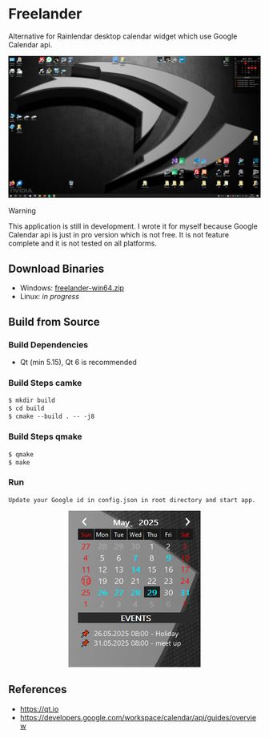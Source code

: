 # Freelander 

Alternative for Rainlendar desktop calendar widget which use Google Calendar api.


![Image](https://github.com/pavelkral/Freelander/raw/main/media/freelander2.png)


> [!WARNING]
> This application is still in development. I wrote it for myself because Google Calendar api is just in pro version which is not free. 
> It is not feature complete and it is not tested on all platforms. 


## Download Binaries

- Windows: [freelander-win64.zip](https://github.com/pavelkral/Freelander/releases/tag/Alpha)
- Linux: *in progress*

## Build from Source

### Build Dependencies

- Qt (min 5.15), Qt 6 is recommended

### Build Steps camke
```
$ mkdir build
$ cd build
$ cmake --build . -- -j8
```
### Build Steps qmake
```
$ qmake
$ make
```


### Run
```
Update your Google id in config.json in root directory and start app.
```

<p align=center>
  <img src="https://github.com/pavelkral/Freelander/raw/main/media/freelander-alpha.png">
</p>

## References

- https://qt.io
- https://developers.google.com/workspace/calendar/api/guides/overview
